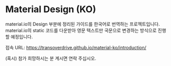 ﻿# Material Design (KO)
 
 material.io의 Design 부분에 정리된 가이드를 한국어로 번역하는 프로젝트입니다. <br/>
material.io의 static 코드를 다운받아 영문 텍스트만 국문으로 변경하는 방식으로 진행할 예정입니다.

접속 URL: https://transoverdrive.github.io/material-ko/introduction/
 
(혹시) 참가 희망하시는 분 계시면 연락 주십시오.
